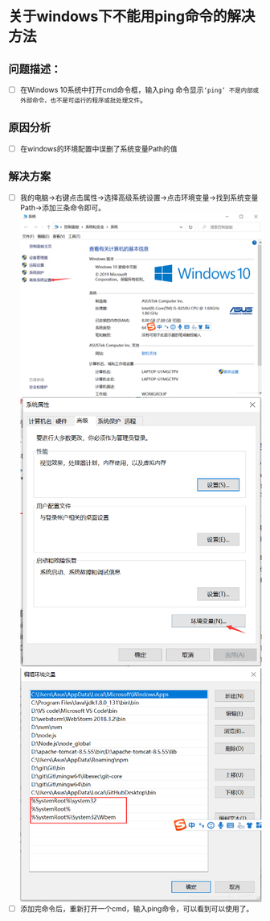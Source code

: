 # 关于windows下不能用ping命令的解决方法
## 问题描述：
- [ ] 在Windows 10系统中打开cmd命令框，输入ping 命令显示`‘ping’ 不是内部或外部命令，也不是可运行的程序或批处理文件`。
## 原因分析
- [ ] 在windows的环境配置中误删了系统变量Path的值
## 解决方案
- [ ] 我的电脑->右键点击属性->选择高级系统设置->点击环境变量->找到系统变量Path->添加三条命令即可。
![img.png](../assets/images/001_100/001/img.png)
![img_1.png](../assets/images/001_100/001/img_1.png)
![img_2.png](../assets/images/001_100/001/img_2.png)
- [ ] 添加完命令后，重新打开一个cmd，输入ping命令，可以看到可以使用了。